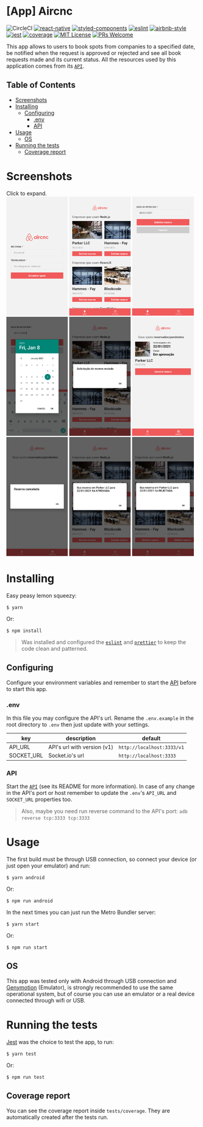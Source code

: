 # [App] Aircnc
![CircleCI](https://img.shields.io/circleci/build/github/DiegoVictor/aircnc-app?style=flat-square&logo=circleci)
[![react-native](https://img.shields.io/badge/react--native-0.61.5-61dafb?style=flat-square&logo=react)](https://reactnative.dev/)
[![styled-components](https://img.shields.io/badge/styled_components-5.2.1-db7b86?style=flat-square&logo=styled-components)](https://styled-components.com/)
[![eslint](https://img.shields.io/badge/eslint-6.8.0-4b32c3?style=flat-square&logo=eslint)](https://eslint.org/)
[![airbnb-style](https://flat.badgen.net/badge/style-guide/airbnb/ff5a5f?icon=airbnb)](https://github.com/airbnb/javascript)
[![jest](https://img.shields.io/badge/jest-24.9.0-brightgreen?style=flat-square&logo=jest)](https://jestjs.io/)
[![coverage](https://img.shields.io/codecov/c/gh/DiegoVictor/aircnc-app?logo=codecov&style=flat-square)](https://codecov.io/gh/DiegoVictor/aircnc-app)
[![MIT License](https://img.shields.io/badge/license-MIT-green?style=flat-square)](https://github.com/DiegoVictor/aircnc-app/blob/main/LICENSE)
[![PRs Welcome](https://img.shields.io/badge/PRs-welcome-brightgreen.svg?style=flat-square)](http://makeapullrequest.com)

This app allows to users to book spots from companies to a specified date, be notified when the request is approved or rejected and see all book requests made and its current status. All the resources used by this application comes from its [`API`](https://github.com/DiegoVictor/aircnc-api).

## Table of Contents
* [Screenshots](#screenshots)
* [Installing](#installing)
  * [Configuring](#configuring)
    * [.env](#env)
    * [API](#api)
* [Usage](#usage)
  * [OS](#os)
* [Running the tests](#running-the-tests)
  * [Coverage report](#coverage-report)

# Screenshots
Click to expand.<br>
<img src="https://raw.githubusercontent.com/DiegoVictor/aircnc-app/main/screenshots/signin.png" width="32%" />
<img src="https://raw.githubusercontent.com/DiegoVictor/aircnc-app/main/screenshots/list.png" width="32%" />
<img src="https://raw.githubusercontent.com/DiegoVictor/aircnc-app/main/screenshots/book.png" width="32%" />
<img src="https://raw.githubusercontent.com/DiegoVictor/aircnc-app/main/screenshots/calendar.png" width="32%" />
<img src="https://raw.githubusercontent.com/DiegoVictor/aircnc-app/main/screenshots/booked.png" width="32%" />
<img src="https://raw.githubusercontent.com/DiegoVictor/aircnc-app/main/screenshots/bookings.png" width="32%" />
<img src="https://raw.githubusercontent.com/DiegoVictor/aircnc-app/main/screenshots/canceled.png" width="32%" />
<img src="https://raw.githubusercontent.com/DiegoVictor/aircnc-app/main/screenshots/approved.png" width="32%" />
<img src="https://raw.githubusercontent.com/DiegoVictor/aircnc-app/main/screenshots/rejected.png" width="32%" />

# Installing
Easy peasy lemon squeezy:
```
$ yarn
```
Or:
```
$ npm install
```
> Was installed and configured the [`eslint`](https://eslint.org/) and [`prettier`](https://prettier.io/) to keep the code clean and patterned.

## Configuring
Configure your environment variables and remember to start the [API](https://github.com/DiegoVictor/aircnc-api) before to start this app.

### .env
In this file you may configure the API's url. Rename the `.env.example` in the root directory to `.env` then just update with your settings.

key|description|default
---|---|---
API_URL|API's url with version (v1)|`http://localhost:3333/v1`
SOCKET_URL|Socket.io's url|`http://localhost:3333`

### API
Start the [`API`](https://github.com/DiegoVictor/aircnc-api) (see its README for more information). In case of any change in the API's port or host remember to update the `.env`'s `API_URL` and `SOCKET_URL` properties too.
> Also, maybe you need run reverse command to the API's port: `adb reverse tcp:3333 tcp:3333`

# Usage
The first build must be through USB connection, so connect your device (or just open your emulator) and run:
```
$ yarn android
```
Or:
```
$ npm run android
```

In the next times you can just run the Metro Bundler server:
```
$ yarn start
```
Or:
```
$ npm run start
```

## OS
This app was tested only with Android through USB connection and [Genymotion](https://www.genymotion.com/) (Emulator), is strongly recommended to use the same operational system, but of course you can use an emulator or a real device connected through wifi or USB.

# Running the tests
[Jest](https://jestjs.io/) was the choice to test the app, to run:
```
$ yarn test
```
Or:
```
$ npm run test
```

## Coverage report
You can see the coverage report inside `tests/coverage`. They are automatically created after the tests run.
